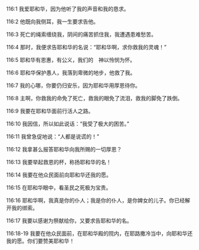 <a id="1"></a>116:1  我爱耶和华，因为他听了我的声音和我的恳求。  

<a id="2"></a>116:2  他既向我侧耳，我一生要求告他。  

<a id="3"></a>116:3  死亡的绳索缠绕我，阴间的痛苦抓住我，我遭遇患难愁苦。  

<a id="4"></a>116:4  那时，我便求告耶和华的名说：“耶和华啊，求你救我的灵魂！”  

<a id="5"></a>116:5  耶和华有恩惠，有公义，我们的　神以怜悯为怀。  

<a id="6"></a>116:6  耶和华保护愚人，我落到卑微的地步，他救了我。  

<a id="7"></a>116:7  我的心哪，你要仍归安乐，因为耶和华用厚恩待你。  

<a id="8"></a>116:8  主啊，你救我的命免了死亡，救我的眼免了流泪，救我的脚免了跌倒。  

<a id="9"></a>116:9  我要在耶和华面前行活人之路。  

<a id="10"></a>116:10  我因信，所以如此说话：“我受了极大的困苦。”  

<a id="11"></a>116:11  我曾急促地说：“人都是说谎的！”  

<a id="12"></a>116:12  我拿甚么报答耶和华向我所赐的一切厚恩？  

<a id="13"></a>116:13  我要举起救恩的杯，称扬耶和华的名！  

<a id="14"></a>116:14  我要在他众民面前向耶和华还我的愿。  

<a id="15"></a>116:15  在耶和华眼中，看圣民之死极为宝贵。  

<a id="16"></a>116:16  耶和华啊，我真是你的仆人；我是你的仆人，是你婢女的儿子。你已经解开我的绑索。  

<a id="17"></a>116:17  我要以感谢为祭献给你，又要求告耶和华的名。  

<a id="18-19"></a>116:18-19  我要在他众民面前，在耶和华殿的院内，在耶路撒冷当中，向耶和华还我的愿。你们要赞美耶和华！  
